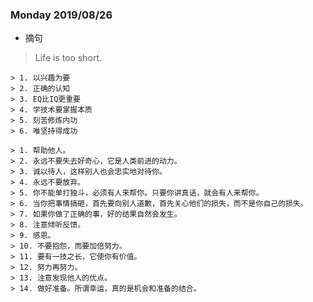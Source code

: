 ### Monday 2019/08/26
- 摘句

> Life is too short.
	
	> 1. 以兴趣为要
	> 2. 正确的认知
	> 3. EQ比IQ更重要
	> 4. 学技术要掌握本质
	> 5. 刻苦修炼内功
	> 6. 唯坚持得成功

	> 1. 帮助他人。
	> 2. 永远不要失去好奇心，它是人类前进的动力。
	> 3. 诚以待人，这样别人也会忠实地对待你。
	> 4. 永远不要放弃。
	> 5. 你不能单打独斗，必须有人来帮你。只要你讲真话，就会有人来帮你。
	> 6. 当你把事情搞砸，首先要向别人道歉，首先关心他们的损失，而不是你自己的损失。
	> 7. 如果你做了正确的事，好的结果自然会发生。
	> 8. 注意倾听反馈。
	> 9. 感恩。
	> 10. 不要抱怨，而要加倍努力。
	> 11. 要有一技之长，它使你有价值。
	> 12. 努力再努力。
	> 13. 注意发现他人的优点。
	> 14. 做好准备。所谓幸运，真的是机会和准备的结合。




